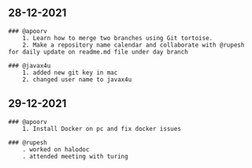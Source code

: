 ## 28-12-2021

	### @apoorv
		1. Learn how to merge two branches using Git tortoise.
		2. Make a repository name calendar and collaborate with @rupesh for daily update on readme.md file under day branch

	### @javax4u
		1. added new git key in mac
		2. changed user name to javax4u

## 29-12-2021
	### @apoorv
		1. Install Docker on pc and fix docker issues

	### @rupesh
		. worked on halodoc
		. attended meeting with turing
